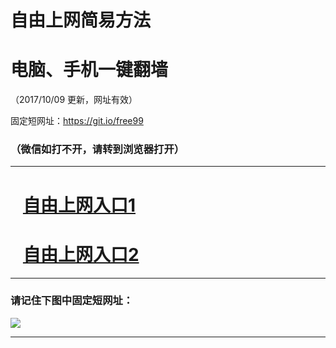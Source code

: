 ﻿# 自由上网简易方法

# 电脑、手机一键翻墙

（2017/10/09 更新，网址有效）

固定短网址：https://git.io/free99

### （微信如打不开，请转到浏览器打开）


***





# &nbsp;&nbsp; <a href="http://ft1872914163.fwq-tz-1001.info/fwqtz01.html?t=100900119036 " target="_blank">自由上网入口1</a>
# &nbsp;&nbsp; <a href="http://ft312965283.fwq-tz-1002.info/fwqtz02.html?t=100900128257 " target="_blank">自由上网入口2</a>
***

### 请记住下图中固定短网址：

<img src="https://s3-us-west-2.amazonaws.com/fwq-1001/yjfq-20170905okok.png" /> 


***


